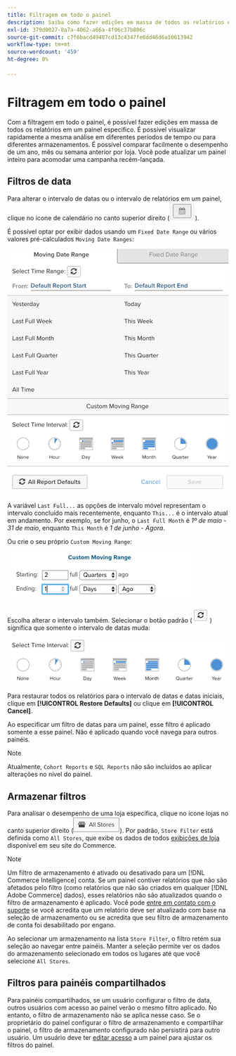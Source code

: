 ```yaml
---
title: Filtragem em todo o painel
description: Saiba como fazer edições em massa de todos os relatórios em um painel específico.
exl-id: 379d0027-8a7a-4062-a66a-4f06c37b806c
source-git-commit: c7f6bacd49487cd13c4347fe6dd46d6a10613942
workflow-type: tm+mt
source-wordcount: '459'
ht-degree: 0%

---
```


# Filtragem em todo o painel

Com a filtragem em todo o painel, é possível fazer edições em massa de todos os relatórios em um painel específico. É possível visualizar rapidamente a mesma análise em diferentes períodos de tempo ou para diferentes armazenamentos. É possível comparar facilmente o desempenho de um ano, mês ou semana anterior por loja. Você pode atualizar um painel inteiro para acomodar uma campanha recém-lançada.

## Filtros de data

Para alterar o intervalo de datas ou o intervalo de relatórios em um painel, clique no ícone de calendário no canto superior direito (![calendário](../../assets/calendar-button.png)).

É possível optar por exibir dados usando um `Fixed Date Range` ou vários valores pré-calculados `Moving Date Ranges`:

![movimentação de intervalos de datas](../../assets/moving_date_ranges.png)

A variável `Last Full...` as opções de intervalo móvel representam o intervalo concluído mais recentemente, enquanto `This...` é o intervalo atual em andamento. Por exemplo, se for junho, o `Last Full Month` é _1º de maio - 31 de maio_, enquanto `This Month` é _1 de junho - Agora_.

Ou crie o seu próprio `Custom Moving Range`\:

![intervalo de movimentação personalizado](../../assets/custom-moving-range.png)

Escolha alterar o intervalo também. Selecionar o botão padrão (![padrão de intervalo de tempo](../../assets/time_interval_default.png)) significa que somente o intervalo de datas muda:

![intervalo de tempo](../../assets/time_interval.png)

Para restaurar todos os relatórios para o intervalo de datas e datas iniciais, clique em **[!UICONTROL Restore Defaults]** ou clique em **[!UICONTROL Cancel]**.

Ao especificar um filtro de datas para um painel, esse filtro é aplicado somente a esse painel. Não é aplicado quando você navega para outros painéis.

>[!NOTE]
>
>Atualmente, `Cohort Reports` e `SQL Reports` não são incluídos ao aplicar alterações no nível do painel.

## Armazenar filtros

Para analisar o desempenho de uma loja específica, clique no ícone lojas no canto superior direito (![Filtro de armazenamento](../../assets/store-filter.png)). Por padrão, `Store Filter` está definida como `All Stores`, que exibe os dados de todos [exibições de loja](https://experienceleague.adobe.com/docs/commerce-admin/stores-sales/site-store/store-views.html) disponível em seu site do Commerce.

>[!NOTE]
>
>Um filtro de armazenamento é ativado ou desativado para um [!DNL Commerce Intelligence] conta. Se um painel contiver relatórios que não são afetados pelo filtro (como relatórios que não são criados em qualquer [!DNL Adobe Commerce] dados), esses relatórios não são atualizados quando o filtro de armazenamento é aplicado. Você pode [entre em contato com o suporte](https://experienceleague.adobe.com/docs/commerce-knowledge-base/kb/troubleshooting/miscellaneous/mbi-service-policies.html) se você acredita que um relatório deve ser atualizado com base na seleção de armazenamento ou se acredita que seu filtro de armazenamento de conta foi desabilitado por engano.

Ao selecionar um armazenamento na lista `Store Filter`, o filtro retém sua seleção ao navegar entre painéis. Manter a seleção permite ver os dados do armazenamento selecionado em todos os lugares até que você selecione `All Stores`.

## Filtros para painéis compartilhados

Para painéis compartilhados, se um usuário configurar o filtro de data, outros usuários com acesso ao painel verão o mesmo filtro aplicado. No entanto, o filtro de armazenamento não se aplica nesse caso. Se o proprietário do painel configurar o filtro de armazenamento e compartilhar o painel, o filtro de armazenamento configurado não persistirá para outro usuário. Um usuário deve ter [editar acesso](../../data-user/dashboards/share-dashboard-with-users.md) a um painel para ajustar os filtros do painel.
